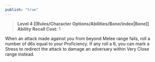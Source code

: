```yaml
---
publish: "true"
---
```

> **Level 4 [[Rules/Character Options/Abilities/Bone/index|Bone]] Ability**
> **Recall Cost:** 1

When an attack made against you from beyond Melee range fails, roll a number of d6s equal to your Proficiency. If any roll a 6, you can mark a Stress to redirect the attack to damage an adversary within Very Close range instead.
